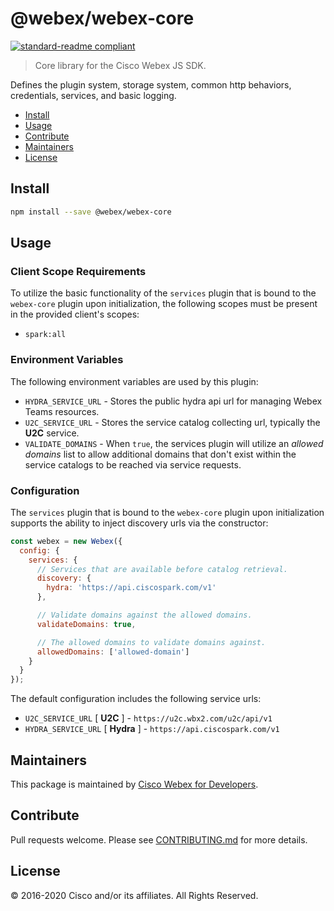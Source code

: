 # @webex/webex-core

[![standard-readme compliant](https://img.shields.io/badge/readme%20style-standard-brightgreen.svg?style=flat-square)](https://github.com/RichardLitt/standard-readme)

> Core library for the Cisco Webex JS SDK.

Defines the plugin system, storage system, common http behaviors, credentials, services, and basic logging.

- [Install](#install)
- [Usage](#usage)
- [Contribute](#contribute)
- [Maintainers](#maintainers)
- [License](#license)

## Install

```bash
npm install --save @webex/webex-core
```

## Usage

### Client Scope Requirements

To utilize the basic functionality of the `services` plugin that is bound to the `webex-core` plugin upon initialization, the following scopes must be present in the provided client's scopes:

- `spark:all`

### Environment Variables

The following environment variables are used by this plugin:

- `HYDRA_SERVICE_URL` - Stores the public hydra api url for managing Webex Teams resources.
- `U2C_SERVICE_URL` - Stores the service catalog collecting url, typically the **U2C** service.
- `VALIDATE_DOMAINS` - When `true`, the services plugin will utilize an *allowed domains* list to allow additional domains that don't exist within the service catalogs to be reached via service requests.

### Configuration

The `services` plugin that is bound to the `webex-core` plugin upon initialization supports the ability to inject discovery urls via the constructor:

```js
const webex = new Webex({
  config: {
    services: {
      // Services that are available before catalog retrieval.
      discovery: {
        hydra: 'https://api.ciscospark.com/v1'
      },

      // Validate domains against the allowed domains.
      validateDomains: true,

      // The allowed domains to validate domains against.
      allowedDomains: ['allowed-domain']
    }
  }
});
```

The default configuration includes the following service urls:

- `U2C_SERVICE_URL` [ **U2C** ] - `https://u2c.wbx2.com/u2c/api/v1`
- `HYDRA_SERVICE_URL` [ **Hydra** ] - `https://api.ciscospark.com/v1`

## Maintainers

This package is maintained by [Cisco Webex for Developers](https://developer.webex.com/).

## Contribute

Pull requests welcome. Please see [CONTRIBUTING.md](https://github.com/webex/webex-js-sdk/blob/master/CONTRIBUTING.md) for more details.

## License

© 2016-2020 Cisco and/or its affiliates. All Rights Reserved.
